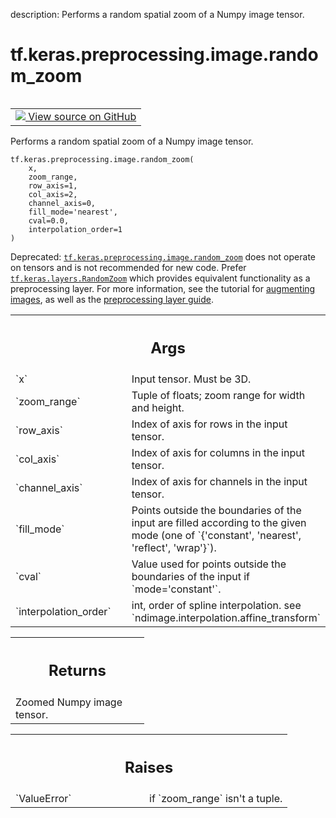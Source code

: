 description: Performs a random spatial zoom of a Numpy image tensor.

<div itemscope itemtype="http://developers.google.com/ReferenceObject">
<meta itemprop="name" content="tf.keras.preprocessing.image.random_zoom" />
<meta itemprop="path" content="Stable" />
</div>

# tf.keras.preprocessing.image.random_zoom

<!-- Insert buttons and diff -->

<table class="tfo-notebook-buttons tfo-api nocontent" align="left">
<td>
  <a target="_blank" href="https://github.com/keras-team/keras/tree/v2.15.0/keras/preprocessing/image.py#L2303-L2366">
    <img src="https://www.tensorflow.org/images/GitHub-Mark-32px.png" />
    View source on GitHub
  </a>
</td>
</table>



Performs a random spatial zoom of a Numpy image tensor.


<pre class="devsite-click-to-copy prettyprint lang-py tfo-signature-link">
<code>tf.keras.preprocessing.image.random_zoom(
    x,
    zoom_range,
    row_axis=1,
    col_axis=2,
    channel_axis=0,
    fill_mode=&#x27;nearest&#x27;,
    cval=0.0,
    interpolation_order=1
)
</code></pre>



<!-- Placeholder for "Used in" -->

Deprecated: <a href="../../../../tf/keras/preprocessing/image/random_zoom.md"><code>tf.keras.preprocessing.image.random_zoom</code></a> does not operate on
tensors and is not recommended for new code. Prefer
<a href="../../../../tf/keras/layers/RandomZoom.md"><code>tf.keras.layers.RandomZoom</code></a> which provides equivalent functionality as
a preprocessing layer. For more information, see the tutorial for
[augmenting images](
https://www.tensorflow.org/tutorials/images/data_augmentation), as well as
the [preprocessing layer guide](
https://www.tensorflow.org/guide/keras/preprocessing_layers).

<!-- Tabular view -->
 <table class="responsive fixed orange">
<colgroup><col width="214px"><col></colgroup>
<tr><th colspan="2"><h2 class="add-link">Args</h2></th></tr>

<tr>
<td>
`x`<a id="x"></a>
</td>
<td>
Input tensor. Must be 3D.
</td>
</tr><tr>
<td>
`zoom_range`<a id="zoom_range"></a>
</td>
<td>
Tuple of floats; zoom range for width and height.
</td>
</tr><tr>
<td>
`row_axis`<a id="row_axis"></a>
</td>
<td>
Index of axis for rows in the input tensor.
</td>
</tr><tr>
<td>
`col_axis`<a id="col_axis"></a>
</td>
<td>
Index of axis for columns in the input tensor.
</td>
</tr><tr>
<td>
`channel_axis`<a id="channel_axis"></a>
</td>
<td>
Index of axis for channels in the input tensor.
</td>
</tr><tr>
<td>
`fill_mode`<a id="fill_mode"></a>
</td>
<td>
Points outside the boundaries of the input
are filled according to the given mode
(one of `{'constant', 'nearest', 'reflect', 'wrap'}`).
</td>
</tr><tr>
<td>
`cval`<a id="cval"></a>
</td>
<td>
Value used for points outside the boundaries
of the input if `mode='constant'`.
</td>
</tr><tr>
<td>
`interpolation_order`<a id="interpolation_order"></a>
</td>
<td>
int, order of spline interpolation.
see `ndimage.interpolation.affine_transform`
</td>
</tr>
</table>



<!-- Tabular view -->
 <table class="responsive fixed orange">
<colgroup><col width="214px"><col></colgroup>
<tr><th colspan="2"><h2 class="add-link">Returns</h2></th></tr>
<tr class="alt">
<td colspan="2">
Zoomed Numpy image tensor.
</td>
</tr>

</table>



<!-- Tabular view -->
 <table class="responsive fixed orange">
<colgroup><col width="214px"><col></colgroup>
<tr><th colspan="2"><h2 class="add-link">Raises</h2></th></tr>

<tr>
<td>
`ValueError`<a id="ValueError"></a>
</td>
<td>
if `zoom_range` isn't a tuple.
</td>
</tr>
</table>

